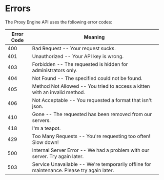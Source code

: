 # Errors

The Proxy Engine API uses the following error codes:


Error Code | Meaning
---------- | -------
400 | Bad Request -- Your request sucks.
401 | Unauthorized -- Your API key is wrong.
403 | Forbidden -- The requested is hidden for administrators only.
404 | Not Found -- The specified could not be found.
405 | Method Not Allowed -- You tried to access a kitten with an invalid method.
406 | Not Acceptable -- You requested a format that isn't json.
410 | Gone -- The requested has been removed from our servers.
418 | I'm a teapot.
429 | Too Many Requests -- You're requesting too often! Slow down!
500 | Internal Server Error -- We had a problem with our server. Try again later.
503 | Service Unavailable -- We're temporarily offline for maintenance. Please try again later.
